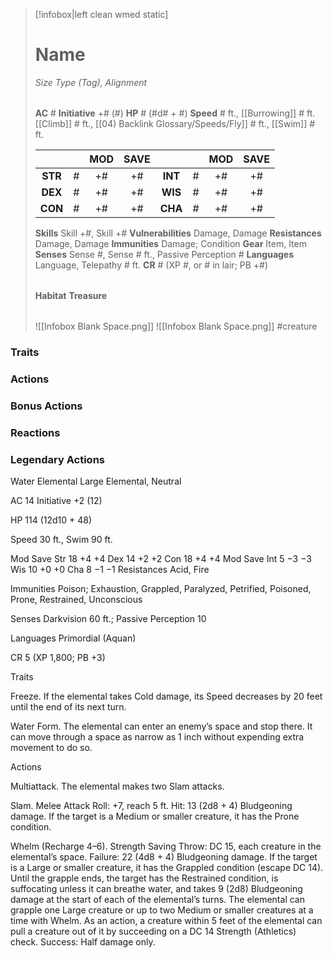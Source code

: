 > [!infobox|left clean wmed static]
> # Name
> *Size Type (Tag), Alignment*
> 
> | |
> | - |
> **AC** # **Initiative** +# (#)
> **HP** # (#d# + #)
> **Speed** # ft., [[Burrowing]] # ft. [[Climb]] # ft., [[04) Backlink Glossary/Speeds/Fly]] # ft., [[Swim]] # ft.
> 
> | | | MOD | SAVE | | | MOD | SAVE |
> | :-: | :-: | :-: | :-: | :-: | :-: | :-: | :-: |
> | **STR** | # | +# | +# | **INT** | # | +# | +# | 
> | **DEX** | # | +# | +# | **WIS** | # | +# | +# |
> | **CON** | # | +# | +# | **CHA** | # | +# | +# |
> **Skills** Skill +#, Skill +#
> **Vulnerabilities** Damage, Damage
> **Resistances** Damage, Damage
> **Immunities** Damage; Condition
> **Gear** Item, Item
> **Senses** Sense #, Sense # ft., Passive Perception #
> **Languages** Language, Telepathy # ft.
> **CR** # (XP #, or # in lair; PB +#)
>
> | |
> | - |
> **Habitat**
> **Treasure**
> 
> | |
> | - |
> ![[Infobox Blank Space.png]]
> ![[Infobox Blank Space.png]]
> #creature 


### Traits
### Actions
### Bonus Actions
### Reactions
### Legendary Actions
Water Elemental
Large Elemental, Neutral

AC 14 Initiative +2 (12)

HP 114 (12d10 + 48)

Speed 30 ft., Swim 90 ft.

Mod	Save
Str	18	+4	+4
Dex	14	+2	+2
Con	18	+4	+4
Mod	Save
Int	5	−3	−3
Wis	10	+0	+0
Cha	8	−1	−1
Resistances Acid, Fire

Immunities Poison; Exhaustion, Grappled, Paralyzed, Petrified, Poisoned, Prone, Restrained, Unconscious

Senses Darkvision 60 ft.; Passive Perception 10

Languages Primordial (Aquan)

CR 5 (XP 1,800; PB +3)

Traits

Freeze. If the elemental takes Cold damage, its Speed decreases by 20 feet until the end of its next turn.

Water Form. The elemental can enter an enemy’s space and stop there. It can move through a space as narrow as 1 inch without expending extra movement to do so.

Actions

Multiattack. The elemental makes two Slam attacks.

Slam. Melee Attack Roll: +7, reach 5 ft. Hit: 13 (2d8 + 4) Bludgeoning damage. If the target is a Medium or smaller creature, it has the Prone condition.

Whelm (Recharge 4–6). Strength Saving Throw: DC 15, each creature in the elemental’s space. Failure: 22 (4d8 + 4) Bludgeoning damage. If the target is a Large or smaller creature, it has the Grappled condition (escape DC 14). Until the grapple ends, the target has the Restrained condition, is suffocating unless it can breathe water, and takes 9 (2d8) Bludgeoning damage at the start of each of the elemental’s turns. The elemental can grapple one Large creature or up to two Medium or smaller creatures at a time with Whelm. As an action, a creature within 5 feet of the elemental can pull a creature out of it by succeeding on a DC 14 Strength (Athletics) check. Success: Half damage only.